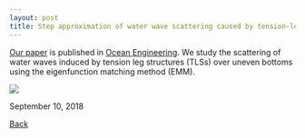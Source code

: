 ```yaml
---
layout: post
title: Step approximation of water wave scattering caused by tension-leg structures over uneven bottoms
---
```



[Our paper](https://www.sciencedirect.com/science/article/pii/S0029801818308035) is published in [Ocean Engineering](https://www.journals.elsevier.com/ocean-engineering).  We study the scattering of water waves induced by tension leg structures (TLSs) over uneven bottoms using the eigenfunction matching method (EMM).

<img src="https://static.wixstatic.com/media/d19f46_b47833f07a3c46278372f0469c8a1551~mv2.png/v1/fill/w_486,h_365,al_c,lg_1,q_80/d19f46_b47833f07a3c46278372f0469c8a1551~mv2.webp">

September 10, 2018

[Back](https://finitetsai.github.io/)
